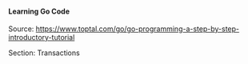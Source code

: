 #### Learning Go Code
Source: https://www.toptal.com/go/go-programming-a-step-by-step-introductory-tutorial

Section: Transactions
